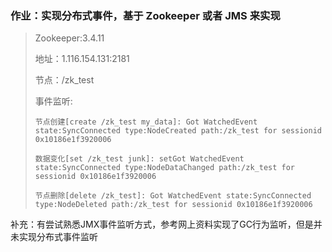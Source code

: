 ### 作业：实现分布式事件，基于 Zookeeper 或者 JMS 来实现

>  Zookeeper:3.4.11
>
> 地址：1.116.154.131:2181 
>
> 节点：/zk_test
>
> 事件监听:
>
> ```
> 节点创建[create /zk_test my_data]: Got WatchedEvent state:SyncConnected type:NodeCreated path:/zk_test for sessionid 0x10186e1f3920006
> 
> 数据变化[set /zk_test junk]: setGot WatchedEvent state:SyncConnected type:NodeDataChanged path:/zk_test for sessionid 0x10186e1f3920006
> 
> 节点删除[delete /zk_test]: Got WatchedEvent state:SyncConnected type:NodeDeleted path:/zk_test for sessionid 0x10186e1f3920006
> ```

[Zookeeper代码地址]: https://github.com/Zacharyye/xiaomage-homework/blob/main/week09/homework/src/main/java/com/zacharye/homework/zk/Executor.java

补充：有尝试熟悉JMX事件监听方式，参考网上资料实现了GC行为监听，但是并未实现分布式事件监听

[GC行为监听代码]: https://github.com/Zacharyye/xiaomage-homework/blob/main/week09/homework/src/main/java/com/zacharye/homework/jmx/GarbageNotificationListener.java

